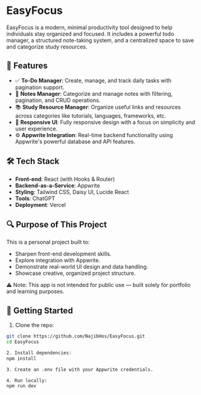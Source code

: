 # EasyFocus

EasyFocus is a modern, minimal productivity tool designed to help individuals stay organized and focused. It includes a powerful todo manager, a structured note-taking system, and a centralized space to save and categorize study resources.

## 🧠 Features

- ✅ **To-Do Manager**: Create, manage, and track daily tasks with pagination support.
- 📝 **Notes Manager**: Categorize and manage notes with filtering, pagination, and CRUD operations.
- 📚 **Study Resource Manager**: Organize useful links and resources across categories like tutorials, languages, frameworks, etc.
- 🎨 **Responsive UI**: Fully responsive design with a focus on simplicity and user experience.
- ⚙️ **Appwrite Integration**: Real-time backend functionality using Appwrite's powerful database and API features.

## 🛠️ Tech Stack

- **Front-end**: React (with Hooks & Router)
- **Backend-as-a-Service**: Appwrite
- **Styling**: Tailwind CSS, Daisy UI, Lucide React
- **Tools**: ChatGPT
- **Deployment**: Vercel

## 🔍 Purpose of This Project

This is a personal project built to:
- Sharpen front-end development skills.
- Explore integration with Appwrite.
- Demonstrate real-world UI design and data handling.
- Showcase creative, organized project structure.

⚠️ Note: This app is not intended for public use — built solely for portfolio and learning purposes.

## 🚀 Getting Started

1. Clone the repo:
  ```bash
  git clone https://github.com/NajibHos/EasyFocus.git
  cd EasyFocus

2. Install dependencies:
  npm install

3. Create an .env file with your Appwrite credentials.

4. Run locally:
  npm run dev